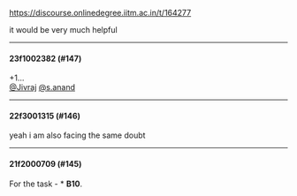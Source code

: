 https://discourse.onlinedegree.iitm.ac.in/t/164277

it would be very much helpful</p><hr>

<h4>23f1002382 (#147)</h4>
<p>+1…<br/>
<a class="mention" href="/u/jivraj">@Jivraj</a> <a class="mention" href="/u/s.anand">@s.anand</a></p><hr>

<h4>22f3001315 (#146)</h4>
<p>yeah i am also facing the same doubt</p><hr>

<h4>21f2000709 (#145)</h4>
<p>For the task - * <strong>B10</strong>.